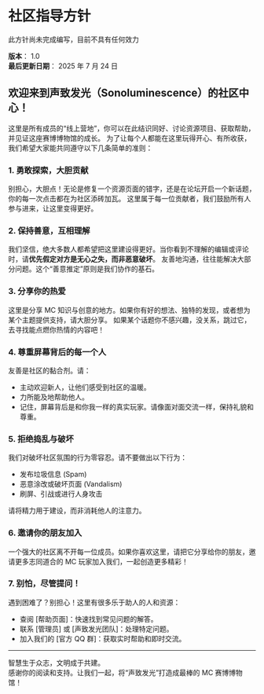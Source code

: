 # 社区指导方针

<div role="alert" class="alert alert-warning">
    <Icon name="ic:round-warning-amber" size="24"></Icon>
    <span>此方针尚未完成编写，目前不具有任何效力</span>
</div>

**版本**： 1.0\
**最后更新日期**： 2025 年 7 月 24 日

## 欢迎来到声致发光（Sonoluminescence）的社区中心！

这里是所有成员的“线上营地”，你可以在此结识同好、讨论资源项目、获取帮助，并见证这座赛博博物馆的成长。
为了让每个人都能在这里玩得开心、有所收获，我们希望大家能共同遵守以下几条简单的准则：

### 1. 勇敢探索，大胆贡献

别担心，大胆点！无论是修复一个资源页面的错字，还是在论坛开启一个新话题，你的每一次点击都在为社区添砖加瓦。
这里属于每一位贡献者，我们鼓励所有人参与进来，让这里变得更好。

### 2. 保持善意，互相理解

我们坚信，绝大多数人都希望把这里建设得更好。当你看到不理解的编辑或评论时，请**优先假定对方是无心之失，而非恶意破坏**。
友善地沟通，往往能解决大部分问题。这个“善意推定”原则是我们协作的基石。

### 3. 分享你的热爱

这里是分享 MC 知识与创意的地方。如果你有好的想法、独特的发现，或者想为某个主题提供支持，请大胆分享。
如果某个话题你不感兴趣，没关系，跳过它，去寻找能点燃你热情的内容吧！

### 4. 尊重屏幕背后的每一个人

友善是社区的黏合剂。请：

-   主动欢迎新人，让他们感受到社区的温暖。
-   力所能及地帮助他人。
-   记住，屏幕背后是和你我一样的真实玩家。请像面对面交流一样，保持礼貌和尊重。

### 5. 拒绝捣乱与破坏

我们对破坏社区氛围的行为零容忍。请不要做出以下行为：

-   发布垃圾信息 (Spam)
-   恶意涂改或破坏页面 (Vandalism)
-   刷屏、引战或进行人身攻击

请将精力用于建设，而非消耗他人的注意力。

### 6. 邀请你的朋友加入

一个强大的社区离不开每一位成员。如果你喜欢这里，请把它分享给你的朋友，邀请更多志同道合的 MC 玩家加入我们，一起创造更多精彩！

### 7. 别怕，尽管提问！

遇到困难了？别担心！这里有很多乐于助人的人和资源：

-   查阅 [帮助页面]：快速找到常见问题的解答。
-   联系 [管理员] 或 [声致发光团队]：处理特定问题。
-   加入我们的 [官方 QQ 群]：获取实时帮助和即时交流。

---

智慧生于众志，文明成于共建。\
感谢你的阅读和支持。让我们一起，将“声致发光”打造成最棒的 MC 赛博博物馆！
